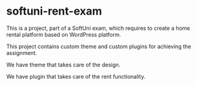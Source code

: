 # softuni-rent-exam

This is a project, part of a SoftUni exam, which requires to create a home rental platform based on WordPress platform.

This project contains custom theme and custom plugins for achieving the assignment.

We have theme that takes care of the design.

We have plugin that takes care of the rent functionality.